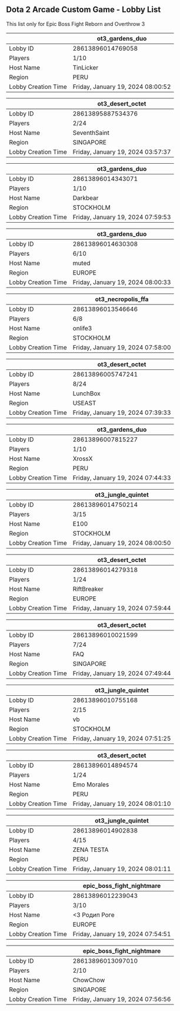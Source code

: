 ## Dota 2 Arcade Custom Game - Lobby List

This list only for Epic Boss Fight Reborn and Overthrow 3

|  | ot3_gardens_duo |
| ------ | ------ |
| Lobby ID | 28613896014769058 |
| Players | 1/10 |
| Host Name | TinLicker |
| Region | PERU |
| Lobby Creation Time | Friday, January 19, 2024 08:00:52 |


|  | ot3_desert_octet |
| ------ | ------ |
| Lobby ID | 28613895887534376 |
| Players | 2/24 |
| Host Name | SeventhSaint |
| Region | SINGAPORE |
| Lobby Creation Time | Friday, January 19, 2024 03:57:37 |


|  | ot3_gardens_duo |
| ------ | ------ |
| Lobby ID | 28613896014343071 |
| Players | 1/10 |
| Host Name | Darkbear |
| Region | STOCKHOLM |
| Lobby Creation Time | Friday, January 19, 2024 07:59:53 |


|  | ot3_gardens_duo |
| ------ | ------ |
| Lobby ID | 28613896014630308 |
| Players | 6/10 |
| Host Name | muted |
| Region | EUROPE |
| Lobby Creation Time | Friday, January 19, 2024 08:00:33 |


|  | ot3_necropolis_ffa |
| ------ | ------ |
| Lobby ID | 28613896013546646 |
| Players | 6/8 |
| Host Name | onlife3 |
| Region | STOCKHOLM |
| Lobby Creation Time | Friday, January 19, 2024 07:58:00 |


|  | ot3_desert_octet |
| ------ | ------ |
| Lobby ID | 28613896005747241 |
| Players | 8/24 |
| Host Name | LunchBox |
| Region | USEAST |
| Lobby Creation Time | Friday, January 19, 2024 07:39:33 |


|  | ot3_gardens_duo |
| ------ | ------ |
| Lobby ID | 28613896007815227 |
| Players | 1/10 |
| Host Name | XrossX |
| Region | PERU |
| Lobby Creation Time | Friday, January 19, 2024 07:44:33 |


|  | ot3_jungle_quintet |
| ------ | ------ |
| Lobby ID | 28613896014750214 |
| Players | 3/15 |
| Host Name | Е100 |
| Region | STOCKHOLM |
| Lobby Creation Time | Friday, January 19, 2024 08:00:50 |


|  | ot3_desert_octet |
| ------ | ------ |
| Lobby ID | 28613896014279318 |
| Players | 1/24 |
| Host Name | RiftBreaker |
| Region | EUROPE |
| Lobby Creation Time | Friday, January 19, 2024 07:59:44 |


|  | ot3_desert_octet |
| ------ | ------ |
| Lobby ID | 28613896010021599 |
| Players | 7/24 |
| Host Name | FAQ |
| Region | SINGAPORE |
| Lobby Creation Time | Friday, January 19, 2024 07:49:44 |


|  | ot3_jungle_quintet |
| ------ | ------ |
| Lobby ID | 28613896010755168 |
| Players | 2/15 |
| Host Name | vb |
| Region | STOCKHOLM |
| Lobby Creation Time | Friday, January 19, 2024 07:51:25 |


|  | ot3_desert_octet |
| ------ | ------ |
| Lobby ID | 28613896014894574 |
| Players | 1/24 |
| Host Name | Emo Morales |
| Region | PERU |
| Lobby Creation Time | Friday, January 19, 2024 08:01:10 |


|  | ot3_jungle_quintet |
| ------ | ------ |
| Lobby ID | 28613896014902838 |
| Players | 4/15 |
| Host Name | ZENA TESTA |
| Region | PERU |
| Lobby Creation Time | Friday, January 19, 2024 08:01:11 |


|  | epic_boss_fight_nightmare |
| ------ | ------ |
| Lobby ID | 28613896012239043 |
| Players | 3/10 |
| Host Name | <3 Родип Роге |
| Region | EUROPE |
| Lobby Creation Time | Friday, January 19, 2024 07:54:51 |


|  | epic_boss_fight_nightmare |
| ------ | ------ |
| Lobby ID | 28613896013097010 |
| Players | 2/10 |
| Host Name | ChowChow |
| Region | SINGAPORE |
| Lobby Creation Time | Friday, January 19, 2024 07:56:56 |


